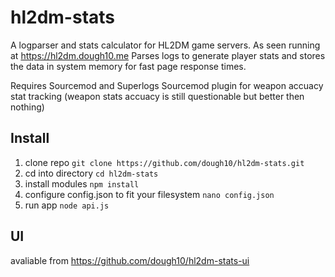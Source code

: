 # hl2dm-stats

A logparser and stats calculator for HL2DM game servers. As seen running at https://hl2dm.dough10.me Parses logs to generate player stats and stores the data in system memory for fast page response times. 

Requires Sourcemod and Superlogs Sourcemod plugin for weapon accuacy stat tracking (weapon stats accuacy is still questionable but better then nothing)

## Install

1. clone repo `git clone https://github.com/dough10/hl2dm-stats.git`
2. cd into directory `cd hl2dm-stats`
3. install modules `npm install`
4. configure config.json to fit your filesystem `nano config.json`
5. run app `node api.js`

## UI 

avaliable from https://github.com/dough10/hl2dm-stats-ui
